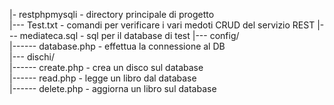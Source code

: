 |- restphpmysqli       - directory principale di progetto  
|--- Test.txt          - comandi per verificare i vari medoti CRUD del servizio REST 
|--- mediateca.sql     - sql per il database di test 
|--- config/  
|------ database.php     - effettua la connessione al DB  
|--- dischi/   
|------ create.php       - crea un disco sul database  
|------ read.php         - legge un libro dal database  
|------ delete.php       - aggiorna un libro sul database  
